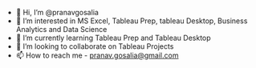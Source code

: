 - 👋 Hi, I’m @pranavgosalia
- 👀 I’m interested in MS Excel, Tableau Prep, tableau Desktop, Business Analytics and Data Science
- 🌱 I’m currently learning Tableau Prep and Tableau Desktop
- 💞️ I’m looking to collaborate on Tableau Projects
- 📫 How to reach me - pranav.gosalia@gmail.com

<!---
pranavgosalia/pranavgosalia is a ✨ special ✨ repository because its `README.md` (this file) appears on your GitHub profile.
You can click the Preview link to take a look at your changes.
--->
